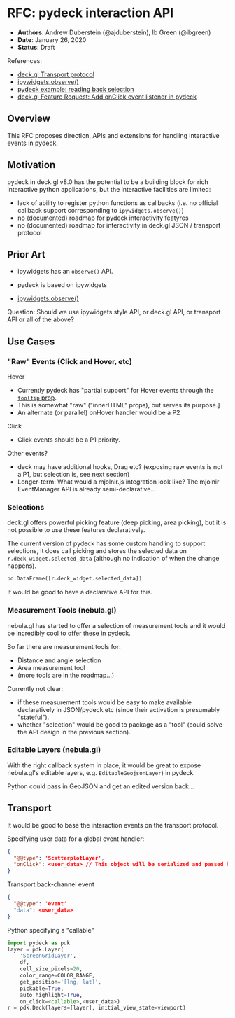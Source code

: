 # RFC: pydeck interaction API

* **Authors**: Andrew Duberstein (@ajduberstein), Ib Green (@ibgreen)
* **Date**: January 26, 2020
* **Status**: Draft

References:
- [deck.gl Transport protocol](https://docs.google.com/presentation/d/1fzSHJxstSfNQe8VCtLLZvQ8D3OuJAfS7_LqPg0QPPvc)
- [ipywidgets.observe()](https://ipywidgets.readthedocs.io/en/latest/examples/Widget%20Events.html)
- [pydeck example: reading back selection](https://github.com/uber/deck.gl/blob/master/bindings/pydeck/examples/03%20-%20Using%20pydeck%20to%20manipulate%20data.ipynb)
- [deck.gl Feature Request: Add onClick event listener in pydeck](https://github.com/uber/deck.gl/issues/3864)

## Overview

This RFC proposes direction, APIs and extensions for handling interactive events in pydeck.

## Motivation

pydeck in deck.gl v8.0 has the potential to be a building block for rich interactive python applications, but the interactive facilities are limited:
- lack of ability to register python functions as callbacks (i.e. no official callback support corresponding to `ipywidgets.observe()`)
- no (documented) roadmap for pydeck interactivity featyres
- no (documented) roadmap for interactivity in deck.gl JSON / transport protocol

## Prior Art

- ipywidgets has an `observe()` API.
- pydeck is based on ipywidgets

- [ipywidgets.observe()](https://ipywidgets.readthedocs.io/en/latest/examples/Widget%20Events.html)

Question: Should we use ipywidgets style API, or deck.gl API, or transport API or all of the above?

## Use Cases

### "Raw" Events (Click and Hover, etc)

Hover
- Currently pydeck has "partial support" for Hover events through the [`tooltip` prop](https://deckgl.readthedocs.io/en/latest/tooltip.html).
- This is somewhat "raw" ("innerHTML" props), but serves its purpose.]
- An alternate (or parallel) onHover handler would be a P2

Click
- Click events should be a P1 priority.

Other events?
- deck may have additional hooks, Drag etc? (exposing raw events is not a P1, but selection is, see next section)
- Longer-term: What would a mjolnir.js integration look like? The mjolnir EventManager API is already semi-declarative...

### Selections

deck.gl offers powerful picking feature (deep picking, area picking), but it is not possible to use these features declaratively.

The current version of pydeck has some custom handling to support selections, it does call picking and stores the selected data on `r.deck_widget.selected_data` (although no indication of when the change happens).

```python
pd.DataFrame([r.deck_widget.selected_data])
```

It would be good to have a declarative API for this.

### Measurement Tools (nebula.gl)

nebula.gl has started to offer a selection of measurement tools and it would be incredibly cool to offer these in pydeck.

So far there are measurement tools for:
- Distance and angle selection
- Area measurement tool
- (more tools are  in the roadmap...)

Currently not clear:
- if these measurement tools would be easy to make available declaratively in JSON/pydeck etc (since their activation is presumably "stateful").
- whether "selection" would be good to package as a "tool" (could solve the API design in the previous section).

### Editable Layers (nebula.gl)

With the right callback system in place, it would be great to expose nebula.gl's editable layers, e.g. `EditableGeojsonLayer`) in pydeck.

Python could pass in GeoJSON and get an edited version back...

## Transport

It would be good to base the interaction events on the transport protocol.

Specifying user data for a global event handler:

```json
{
  "@@type": 'ScatterplotLayer',
  "onClick": <user_data> // This object will be serialized and passed back with the event.
}
```

Transport back-channel event

```json
{
  "@@type": 'event'
  "data": <user_data>
}
```

Python specifying a "callable"
```python
import pydeck as pdk
layer = pdk.Layer(
    'ScreenGridLayer',
    df,
    cell_size_pixels=20,
    color_range=COLOR_RANGE,
    get_position='[lng, lat]',
    pickable=True,
    auto_highlight=True,
    on_click=<callable>,<user_data>)
r = pdk.Deck(layers=[layer], initial_view_state=viewport)
```
